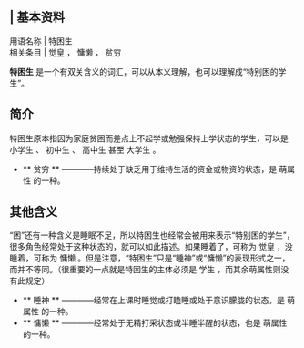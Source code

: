|  **基本资料**  
---  
用语名称  |  特困生   
相关条目  |  觉皇  ，  慵懒  ，  贫穷   
  
**特困生** 是一个有双关含义的词汇，可以从本义理解，也可以理解成“特别困的学生”。

##  简介

特困生原本指因为家庭贫困而差点上不起学或勉强保持上学状态的学生，可以是  小学生  、  初中生  、  高中生  甚至  大学生  。

  * ** 贫穷  ** ————持续处于缺乏用于维持生活的资金或物资的状态，是  萌属性  的一种。 

##  其他含义

“困”还有一种含义是睡眠不足，所以特困生也经常会被用来表示“特别困的学生”，很多角色经常处于这种状态的，就可以如此描述。如果睡着了，可称为  觉皇
，没睡着，可称为  慵懒  。但是注意，“特困生”只是“睡神”或“慵懒”的表现形式之一，而并不等同。（很重要的一点就是特困生的主体必须是  学生
，而其余萌属性则没有此规定）

  * ** 睡神  ** ————经常在上课时睡觉或打瞌睡或处于意识朦胧的状态，是  萌属性  的一种。 
  * ** 慵懒  ** ————经常处于无精打采状态或半睡半醒的状态，也是  萌属性  的一种。 

